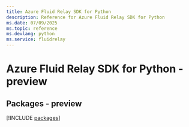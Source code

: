 ```yaml
---
title: Azure Fluid Relay SDK for Python
description: Reference for Azure Fluid Relay SDK for Python
ms.date: 07/09/2025
ms.topic: reference
ms.devlang: python
ms.service: fluidrelay
---
```

# Azure Fluid Relay SDK for Python - preview
## Packages - preview
[!INCLUDE [packages](fluid-relay-index.md)]